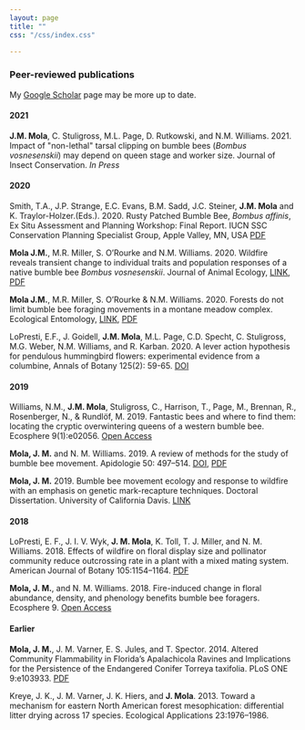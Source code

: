 ```yaml
---
layout: page
title: ""
css: "/css/index.css"

---
```


### Peer-reviewed publications

My [Google Scholar](https://scholar.google.com/citations?user=r9e-7i0AAAAJ&hl=en&oi=ao) page may be more up to date. 

#### 2021

**J.M. Mola**, C. Stuligross, M.L. Page, D. Rutkowski, and N.M. Williams. 2021. Impact of "non-lethal" tarsal clipping on bumble bees (*Bombus vosnesenskii*) may depend on queen stage and worker size. Journal of Insect Conservation. *In Press*

#### 2020 

Smith, T.A., J.P. Strange, E.C. Evans, B.M. Sadd, J.C. Steiner, **J.M. Mola** and K. Traylor-Holzer.(Eds.). 2020. Rusty Patched Bumble Bee, _Bombus affinis_, Ex Situ Assessment and Planning Workshop: Final Report. IUCN SSC Conservation Planning Specialist Group, Apple Valley, MN, USA [PDF](/pubs/rpbb_ex_situ_report.pdf)

**Mola J.M.**, M.R. Miller, S. O’Rourke and N.M. Williams. 2020. Wildfire reveals transient change to individual traits and population responses of a native bumble bee *Bombus vosnesenskii*. Journal of Animal Ecology, [LINK](https://besjournals.onlinelibrary.wiley.com/doi/abs/10.1111/1365-2656.13244), [PDF](/pubs/jae_2020_fire.pdf)

**Mola J.M.**, M.R. Miller, S. O’Rourke & N.M. Williams. 2020. Forests do not limit bumble bee foraging movements in a montane meadow complex. Ecological Entomology, [LINK](https://onlinelibrary.wiley.com/doi/abs/10.1111/een.12868), [PDF](/pubs/eco_ent_2020_forests.pdf)

LoPresti, E.F., J. Goidell, **J.M. Mola**, M.L. Page, C.D. Specht, C. Stuligross, M.G. Weber, N.M. Williams, and R. Karban. 2020. A lever action hypothesis for pendulous hummingbird flowers: experimental evidence from a columbine, Annals of Botany 125(2): 59-65.  [DOI](https://doi.org/10.1093/aob/mcz134)

#### 2019

Williams, N.M., **J.M. Mola**, Stuligross, C., Harrison, T., Page, M., Brennan, R., Rosenberger, N., & Rundlöf, M. 2019. Fantastic bees and where to find them: locating the cryptic overwintering queens of a western bumble bee. Ecosphere 9(1):e02056. [Open Access](https://esajournals.onlinelibrary.wiley.com/doi/10.1002/ecs2.2949)

**Mola, J. M.** and N. M. Williams. 2019. A review of methods for the study of bumble bee movement. Apidologie 50: 497–514. [DOI](https://doi.org/10.1007/s13592-019-00662-3), [PDF](/pubs/Mola_Williams_Apidologie_2019.pdf)

**Mola, J. M.** 2019. Bumble bee movement ecology and response to wildfire with an emphasis on genetic mark-recapture techniques. Doctoral Dissertation. University of California Davis. [LINK](https://search.proquest.com/openview/cf82d40184c5a56aa094bae49d97e000/1?pq-origsite=gscholar&cbl=18750&diss=y)


#### 2018

LoPresti, E. F., J. I. V. Wyk, **J. M. Mola**, K. Toll, T. J. Miller, and N. M. Williams. 2018. Effects of wildfire on floral display size and pollinator community reduce outcrossing rate in a plant with a mixed mating system. American Journal of Botany 105:1154–1164. [PDF](/pubs/LoPresti_AJB_2018.pdf)

**Mola, J. M.**, and N. M. Williams. 2018. Fire-induced change in floral abundance, density, and phenology benefits bumble bee foragers. Ecosphere 9. [Open Access](https://esajournals.onlinelibrary.wiley.com/doi/full/10.1002/ecs2.2056)


#### Earlier

**Mola, J. M.**, J. M. Varner, E. S. Jules, and T. Spector. 2014. Altered Community Flammability in Florida’s Apalachicola Ravines and Implications for the Persistence of the Endangered Conifer Torreya taxifolia. PLoS ONE 9:e103933. [PDF](/pubs/Mola_PLOS_2014.pdf)

Kreye, J. K., J. M. Varner, J. K. Hiers, and **J. Mola**. 2013. Toward a mechanism for eastern North American forest mesophication: differential litter drying across 17 species. Ecological Applications 23:1976–1986.